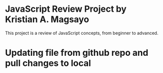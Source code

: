 # JavaScript Review Project by Kristian A. Magsayo
This project is a review of JavaScript concepts, from beginner to advanced.
# Updating file from github repo and pull changes to local